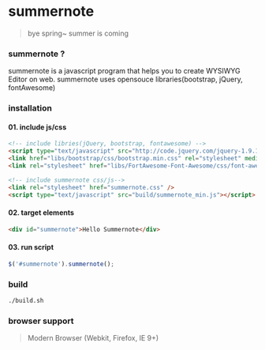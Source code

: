 # summernote
> bye spring~ summer is coming

### summernote ?
summernote is a javascript program that helps you to create WYSIWYG Editor on web. summernote uses opensouce libraries(bootstrap, jQuery, fontAwesome)

### installation
#### 01. include js/css
```html
<!-- include libries(jQuery, bootstrap, fontawesome) -->
<script type="text/javascript" src="http://code.jquery.com/jquery-1.9.1.min.js"></script> 
<link href="libs/bootstrap/css/bootstrap.min.css" rel="stylesheet" media="screen">
<link rel="stylesheet" href="libs/FortAwesome-Font-Awesome/css/font-awesome.min.css">

<!-- include summernote css/js-->
<link rel="stylesheet" href="summernote.css" />
<script type="text/javascript" src="build/summernote_min.js"></script>
```
#### 02. target elements
```html
<div id="summernote">Hello Summernote</div>
```
#### 03. run script
```javascript
$('#summernote').summernote();
```

### build
```bash
./build.sh
```

### browser support
> Modern Browser (Webkit, Firefox, IE 9+)
